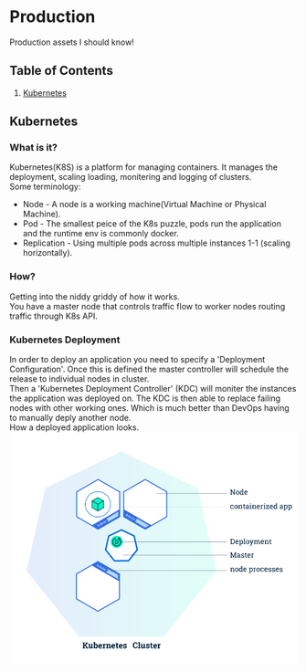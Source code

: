 # Production
Production assets I should know!

## Table of Contents
1. [Kubernetes](#kubernetes)
## Kubernetes
### What is it? 
Kubernetes(K8S) is a platform for managing containers. 
It manages the deployment, scaling loading, monitering and logging of clusters.<br/>
Some terminology:
* Node - A node is a working machine(Virtual Machine or Physical Machine).
* Pod - The smallest peice of the K8s puzzle, pods run the application and the runtime env is commonly docker.
* Replication - Using multiple pods across multiple instances 1-1 (scaling horizontally).
### How?
Getting into the niddy griddy of how it works.<br/>
You have a master node that controls traffic flow to worker nodes routing traffic through K8s API.
### Kubernetes Deployment
In order to deploy an application you need to specify a 'Deployment Configuration'. Once this is defined the master 
controller will schedule the release to individual nodes in cluster. <br/>
Then a 'Kubernetes Deployment Controller' (KDC) will moniter the instances the application was deployed on. The KDC is 
then able to replace failing nodes with other working ones. Which is much better than DevOps having to manually deply another 
node.<br/>
How a deployed application looks.
![](https://github.com/AnthonyASanchez/Gitopia/blob/master/Production/imgs/kub_cluster.svg)
